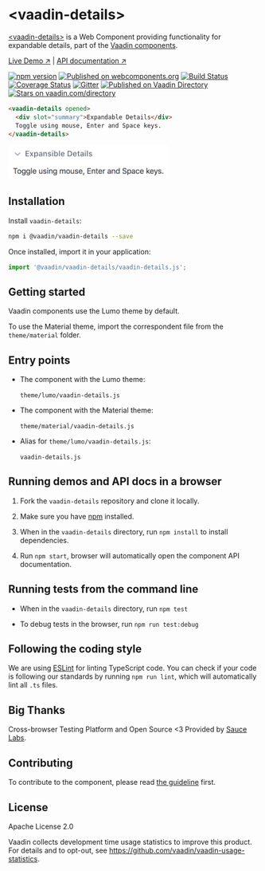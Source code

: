 # &lt;vaadin-details&gt;

[&lt;vaadin-details&gt;](https://vaadin.com/components/vaadin-details) is a Web Component providing functionality for expandable details, part of the [Vaadin components](https://vaadin.com/components).

[Live Demo ↗](https://vaadin.com/components/vaadin-details/html-examples)
|
[API documentation ↗](https://vaadin.com/components/vaadin-details/html-api)

[![npm version](https://badgen.net/npm/v/@vaadin/vaadin-details)](https://www.npmjs.com/package/@vaadin/vaadin-details)
[![Published on webcomponents.org](https://img.shields.io/badge/webcomponents.org-published-blue.svg)](https://www.webcomponents.org/element/vaadin/vaadin-details)
[![Build Status](https://travis-ci.org/vaadin/vaadin-details.svg?branch=master)](https://travis-ci.org/vaadin/vaadin-details)
[![Coverage Status](https://coveralls.io/repos/github/vaadin/vaadin-details/badge.svg?branch=master)](https://coveralls.io/github/vaadin/vaadin-details?branch=master)
[![Gitter](https://badges.gitter.im/Join%20Chat.svg)](https://gitter.im/vaadin/web-components?utm_source=badge&utm_medium=badge&utm_campaign=pr-badge)
[![Published on Vaadin Directory](https://img.shields.io/badge/Vaadin%20Directory-published-00b4f0.svg)](https://vaadin.com/directory/component/vaadinvaadin-details)
[![Stars on vaadin.com/directory](https://img.shields.io/vaadin-directory/star/vaadin-details-directory-urlidentifier.svg)](https://vaadin.com/directory/component/vaadinvaadin-details)

```html
<vaadin-details opened>
  <div slot="summary">Expandable Details</div>
  Toggle using mouse, Enter and Space keys.
</vaadin-details>
```

[<img src="https://raw.githubusercontent.com/vaadin/vaadin-details/master/screenshot.png" alt="Screenshot of vaadin-details" width="320">](https://vaadin.com/components/vaadin-details)


## Installation

Install `vaadin-details`:

```sh
npm i @vaadin/vaadin-details --save
```

Once installed, import it in your application:

```js
import '@vaadin/vaadin-details/vaadin-details.js';
```

## Getting started

Vaadin components use the Lumo theme by default.

To use the Material theme, import the correspondent file from the `theme/material` folder.

## Entry points

- The component with the Lumo theme:

  `theme/lumo/vaadin-details.js`

- The component with the Material theme:

  `theme/material/vaadin-details.js`

- Alias for `theme/lumo/vaadin-details.js`:

  `vaadin-details.js`


## Running demos and API docs in a browser

1. Fork the `vaadin-details` repository and clone it locally.

1. Make sure you have [npm](https://www.npmjs.com/) installed.

1. When in the `vaadin-details` directory, run `npm install` to install dependencies.

1. Run `npm start`, browser will automatically open the component API documentation.

## Running tests from the command line

- When in the `vaadin-details` directory, run `npm test`

- To debug tests in the browser, run `npm run test:debug`


## Following the coding style

We are using [ESLint](http://eslint.org/) for linting TypeScript code. You can check if your code is
following our standards by running `npm run lint`, which will automatically lint all `.ts` files.


## Big Thanks

Cross-browser Testing Platform and Open Source <3 Provided by [Sauce Labs](https://saucelabs.com).


## Contributing

To contribute to the component, please read [the guideline](https://github.com/vaadin/vaadin-core/blob/master/CONTRIBUTING.md) first.


## License

Apache License 2.0

Vaadin collects development time usage statistics to improve this product. For details and to opt-out, see https://github.com/vaadin/vaadin-usage-statistics.
